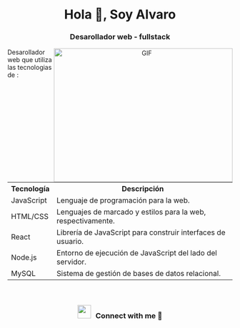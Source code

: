 <h1 align="center">Hola 👋, Soy Alvaro </a></h1>
<h3 align="center">Desarollador web - fullstack</h3>
<a target="_blank" align="center">
  <img align="right" top="500" height="300" width="400" alt="GIF" src="https://media.giphy.com/media/SWoSkN6DxTszqIKEqv/giphy.gif">
</a>
Desarollador web que utiliza las tecnologias de :
<table>
  <tr>
    <th>Tecnología</th>
    <th>Descripción</th>
  </tr>
  <tr>
    <td>JavaScript</td>
    <td>Lenguaje de programación para la web.</td>
  </tr>
  <tr>
    <td>HTML/CSS</td>
    <td>Lenguajes de marcado y estilos para la web, respectivamente.</td>
  </tr>
  <tr>
    <td>React</td>
    <td>Librería de JavaScript para construir interfaces de usuario.</td>
  </tr>
  <tr>
    <td>Node.js</td>
    <td>Entorno de ejecución de JavaScript del lado del servidor.</td>
  </tr>
  <tr>
    <td>MySQL</td>
    <td>Sistema de gestión de bases de datos relacional.</td>
  </tr>
</table>
</a>
<br/>
<h3 align="center" > <img src="https://media.giphy.com/media/iY8CRBdQXODJSCERIr/giphy.gif" width="30" height="30" style="margin-right: 10px;">Connect with me 🤝 </h3>


